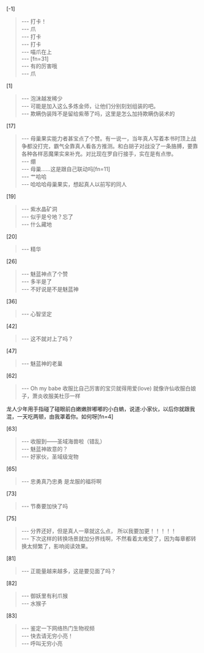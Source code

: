 
[-1] 
>--- 打卡！<br>
>--- 爪<br>
>--- 打卡<br>
>--- 打卡<br>
>--- 喵爪在上<br>
>--- [fn=31]<br>
>--- 有的厉害哦<br>
>--- 爪<br>

[1] 
>--- 泡沫越发稀少<br>
>--- 可能是加入这么多炼金师，让他们分别刻划组装的吧。<br>
>--- 欺瞒伪装阵不是留给紫蒂了吗，这里是怎么加持欺瞒伪装术的<br>

[17] 
>--- 母巢果实能力者甚宝点了个赞。有一说一，当年真人写着本书时顶上战争都没打完，霸气全靠真人看各方推测。和白胡子对战没了一条胳膊，要靠各种各样恶魔果实来补充。对比现在罗自行接手，实在是有点惨。<br>
>--- 绷<br>
>--- 母巢……这是跟自己联动吗[fn=11]<br>
>--- 艹哈哈<br>
>--- 哈哈哈母巢果实，想起真人以前写的同人<br>

[19] 
>--- 紫水晶矿洞<br>
>--- 似乎是兮地？忘了<br>
>--- 什么藏地<br>

[20] 
>--- 精华<br>

[26] 
>--- 魅蓝神点了个赞<br>
>--- 多半是了<br>
>--- 不好说是不是魅蓝神<br>

[36] 
>--- 心智坚定<br>

[42] 
>--- 这不就对上了吗？<br>

[47] 
>--- 魅蓝神的老巢<br>

[62] 
>--- Oh my babe
收服比自己厉害的宝贝就得用爱(love)
就像许仙收服白娘子，萧炎收服美杜莎一样

龙人少年用手指碰了碰眼前白嫩嫩胖嘟嘟的小白蚺，说道:小家伙，以后你就跟我混，一天吃两顿，由我罩着你。如何呀[fn=4]<br>

[63] 
>--- 收服到——圣域海兽啦（错乱）<br>
>--- 魅蓝神故意的？<br>
>--- 好家伙，圣域级宠物<br>

[65] 
>--- 忠勇真乃忠勇
是龙服的福将啊<br>

[73] 
>--- 节奏要加快了吗<br>

[75] 
>--- 分界还好，但是真人一章就这么点，
所以我要加更！！！！！<br>
>--- 下次这样的转换场景就加分界线啊，不然看着太难受了，因为每章都转换太频繁了，影响阅读效果。<br>

[81] 
>--- 正能量越来越多，这是要见面了吗？<br>

[82] 
>--- 御妖里有利爪猴<br>
>--- 水猴子<br>

[83] 
>--- 鉴定一下网络热门生物视频<br>
>--- 快去请无穷小亮！<br>
>--- 呼叫无穷小亮<br>
